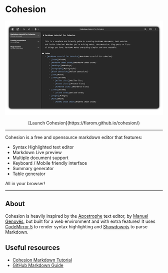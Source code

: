 # Cohesion

![App screen shot](resources/scrshot.png)

<center>
[Launch Cohesion](https://flarom.github.io/cohesion/)
</center>

***

Cohesion is a free and opensource markdown editor that features:
- Syntax Highlighted text editor
- Markdown Live preview
- Multiple document support
- Keyboard / Mobile friendly interface
- Summary generator
- Table generator

All in your browser!

***
## About
Cohesion is heavily inspired by the [Apostrophe](https://apps.gnome.org/en/Apostrophe/) text editor, by [Manuel Genovés](https://gitlab.gnome.org/somas), but built for a web environment and with extra features! It uses [CodeMirror 5](https://codemirror.net/) to render syntax highlighting and [Showdownjs](https://showdownjs.com/) to parse Markdown.

## Useful resources
- [Cohesion Markdown Tutorial](https://flarom.github.io/cohesion/read.html?path=tutorial.md)
- [GitHub Markdown Guide](https://docs.github.com/articles/markdown-basics)
